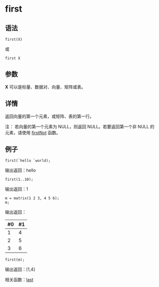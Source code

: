 # first

## 语法

`first(X)`

或

`first X`

## 参数

**X** 可以是标量、数据对、向量、矩阵或表。

## 详情

返回向量的第一个元素，或矩阵、表的第一行。

注： 若向量的第一个元素为 NULL，则返回 NULL。若要返回第一个非 NULL 的元素，请使用 [firstNot](firstNot.html) 函数。

## 例子

```
first(`hello `world);
```

输出返回：hello

```
first(1..10);
```

输出返回：1

```
m = matrix(1 2 3, 4 5 6);
m;
```

输出返回：

| #0 | #1 |
| --- | --- |
| 1 | 4 |
| 2 | 5 |
| 3 | 6 |

```
first(m);
```

输出返回：[1,4]

相关函数：[last](../l/last.html)

